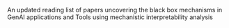 An updated reading list of papers uncovering the black box mechanisms in GenAI applications and Tools using mechanistic interpretability analysis



